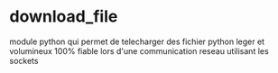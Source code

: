 # download_file
module python qui permet de telecharger des fichier python leger et volumineux 100% fiable lors d'une communication reseau utilisant les sockets
